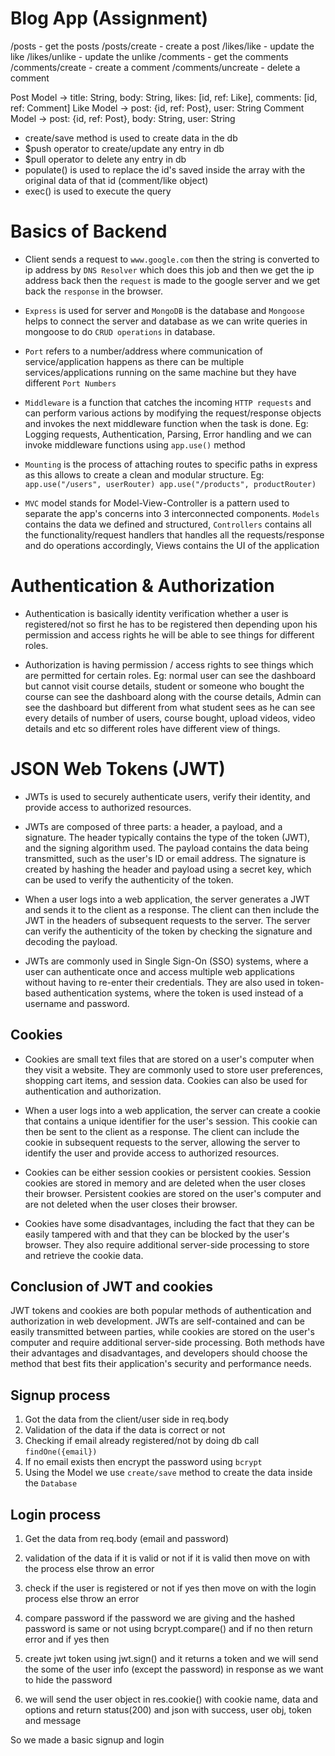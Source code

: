 # Blog App (Assignment)
/posts - get the posts
/posts/create - create a post
/likes/like - update the like
/likes/unlike - update the unlike
/comments - get the comments
/comments/create - create a comment
/comments/uncreate - delete a comment

Post Model -> title: String, body: String, likes: [id, ref: Like], comments: [id, ref: Comment]
Like Model -> post: {id, ref: Post}, user: String
Comment Model -> post: {id, ref: Post}, body: String, user: String

- create/save method is used to create data in the db
- $push operator to create/update any entry in db
- $pull operator to delete any entry in db
- populate() is used to replace the id's saved inside the array with the original data of that id (comment/like object)
- exec() is used to execute the query

# Basics of Backend
- Client sends a request to `www.google.com` then the string is converted to ip address by `DNS Resolver` which does this job and then we get the ip address back then the `request` is made to the google server and we get back the `response` in the browser.

- `Express` is used for server and `MongoDB` is the database and `Mongoose` helps to connect the server and database as we can write queries in mongoose to do `CRUD operations` in database.

- `Port` refers to a number/address where communication of service/application happens as there can be multiple services/applications running on the same machine but they have different `Port Numbers`

- `Middleware` is a function that catches the incoming `HTTP requests` and can perform various actions by modifying the request/response objects and invokes the next middleware function when the task is done. Eg: Logging requests, Authentication, Parsing, Error handling and we can invoke middleware functions using `app.use()` method

- `Mounting` is the process of attaching routes to specific paths in express as this allows to create a clean and modular structure. Eg: ``` app.use("/users", userRouter)
app.use("/products", productRouter) ```

- `MVC` model stands for Model-View-Controller is a pattern used to separate the app's concerns into 3 interconnected components. `Models` contains the data we defined and structured, `Controllers` contains all the functionality/request handlers that handles all the requests/response and do operations accordingly, Views contains the UI of the application

# Authentication & Authorization
- Authentication is basically identity verification whether a user is registered/not so first he has to be registered then depending upon his permission and access rights he will be able to see things for different roles.

- Authorization is having permission / access rights to see things which are permitted for certain roles. Eg: normal user can see the dashboard but cannot visit course details, student or someone who bought the course can see the dashboard along with the course details, Admin can see the dashboard but different from what student sees as he can see every details of number of users, course bought, upload videos, video details and etc so different roles have different view of things.

# JSON Web Tokens (JWT)
- JWTs is used to securely authenticate users, verify their identity, and provide access to authorized resources.

- JWTs are composed of three parts: a header, a payload, and a signature. The header typically contains the type of the token (JWT), and the signing algorithm used. The payload contains the data being transmitted, such as the user's ID or email address. The signature is created by hashing the header and payload using a secret key, which can be used to verify the authenticity of the token.

- When a user logs into a web application, the server generates a JWT and sends it to the client as a response. The client can then include the JWT in the headers of subsequent requests to the server. The server can verify the authenticity of the token by checking the signature and decoding the payload.

- JWTs are commonly used in Single Sign-On (SSO) systems, where a user can authenticate once and access multiple web applications without having to re-enter their credentials. They are also used in token-based authentication systems, where the token is used instead of a username and password.

Cookies
-------
- Cookies are small text files that are stored on a user's computer when they visit a website. They are commonly used to store user preferences, shopping cart items, and session data. Cookies can also be used for authentication and authorization.

- When a user logs into a web application, the server can create a cookie that contains a unique identifier for the user's session. This cookie can then be sent to the client as a response. The client can include the cookie in subsequent requests to the server, allowing the server to identify the user and provide access to authorized resources.

- Cookies can be either session cookies or persistent cookies. Session cookies are stored in memory and are deleted when the user closes their browser. Persistent cookies are stored on the user's computer and are not deleted when the user closes their browser.

- Cookies have some disadvantages, including the fact that they can be easily tampered with and that they can be blocked by the user's browser. They also require additional server-side processing to store and retrieve the cookie data.

Conclusion of JWT and cookies
------------------------------
JWT tokens and cookies are both popular methods of authentication and authorization in web development. JWTs are self-contained and can be easily transmitted between parties, while cookies are stored on the user's computer and require additional server-side processing. Both methods have their advantages and disadvantages, and developers should choose the method that best fits their application's security and performance needs.

Signup process
--------------
1. Got the data from the client/user side in req.body
2. Validation of the data if the data is correct or not
3. Checking if email already registered/not by doing db call `findOne({email})`
4. If no email exists then encrypt the password using `bcrypt`
5. Using the Model we use `create/save` method to create the data inside the `Database`

Login process
-------------
1. Get the data from req.body (email and password)

2. validation of the data if it is valid or not if it is valid then move on 
with the process else throw an error

3. check if the user is registered or not if yes then move on with the login 
process else throw an error

4. compare password if the password we are giving and the hashed password
is same or not using bcrypt.compare() and if no then return error and if yes then

5. create jwt token using jwt.sign() and it returns a token and we will send the some of the user info (except the password) in response as we want to hide the password

6. we will send the user object in res.cookie() with cookie name, data and options and
return status(200) and json with success, user obj, token and message

So we made a basic signup and login 